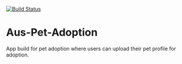 [![Build Status](https://dev.azure.com/ThinhTranA/AusPetAdoption/_apis/build/status/AusPetAdoption-Xamarin.iOS-CI?branchName=master)](https://dev.azure.com/ThinhTranA/AusPetAdoption/_build/latest?definitionId=2&branchName=master)
# Aus-Pet-Adoption
App build for pet adoption where users can upload their pet profile for adoption.
